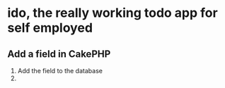 # ido, the really working todo app for self employed

## Add a field in CakePHP

1. Add the field to the database
2.
